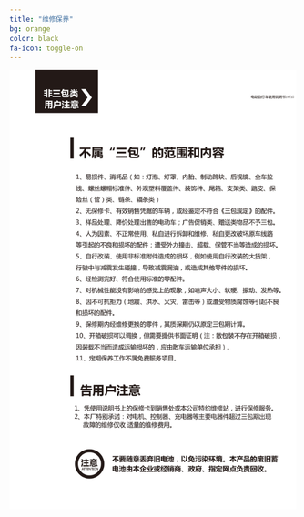```yaml
---
title: "维修保养"
bg: orange
color: black
fa-icon: toggle-on
---
```


![image tooltip here](/img/um/images/um%20(3).jpg)
